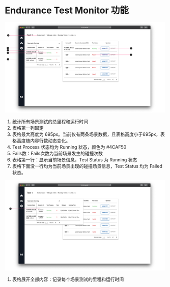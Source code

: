 # Endurance Test Monitor 功能

![Endurance Test Monitor](../../imgs/ns_prd/Endurance_Test-Monitor.png)

1. 统计所有场景测试的总里程和运行时间
2. 表格第一列固定
3. 表格最大高度为 695px。当前仅有两条场景数据，且表格高度小于695px，表格高度随内容行数动态变化。
4. Test Process 状态均为 Running 状态，颜色为 #4CAF50
5. Fails数：Fails次数为当前场景发生的碰撞次数
6. 表格第一行：显示当前场景信息，Test Status 为 Running 状态
7. 表格下面没一行均为当前场景出现的碰撞场景信息，Test Status 均为 Failed 状态。

![Endurance Test Monitor Expansion](../../imgs/ns_prd/Endurance_Test-Monitor_Expansion.png)

1. 表格展开全部内容：记录每个场景测试的里程和运行时间